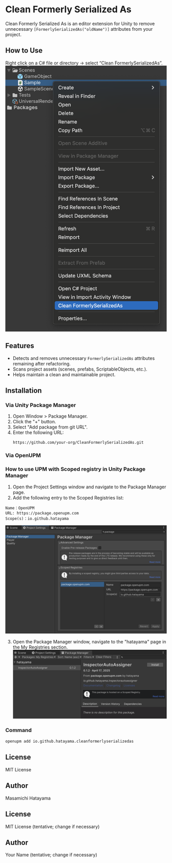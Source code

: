# Clean Formerly Serialized As

Clean Formerly Serialized As is an editor extension for Unity to remove unnecessary `[FormerlySerializedAs("oldName")]` attributes from your project.

## How to Use
Right click on a C# file or directory → select “Clean FormerlySerializedAs”.
![](https://raw.githubusercontent.com/hatayama/CleanFormerlySerializedAs/refs/heads/main/Assets/Images/1.png)

## Features

- Detects and removes unnecessary `FormerlySerializedAs` attributes remaining after refactoring.
- Scans project assets (scenes, prefabs, ScriptableObjects, etc.).
- Helps maintain a clean and maintainable project.

## Installation

### Via Unity Package Manager

1. Open Window > Package Manager.
2. Click the "+" button.
3. Select "Add package from git URL".
4. Enter the following URL:
   ```
   https://github.com/your-org/CleanFormerlySerializedAs.git
   ```

### Via OpenUPM

### How to use UPM with Scoped registry in Unity Package Manager
1. Open the Project Settings window and navigate to the Package Manager page.
2. Add the following entry to the Scoped Registries list:
```
Name：OpenUPM
URL: https://package.openupm.com
Scope(s)：io.github.hatayama
```
![](https://github.com/hatayama/_Docs/blob/main/Images/upm_pckage1.png?raw=true)

3. Open the Package Manager window, navigate to the "hatayama" page in the My Registries section.
![](https://github.com/hatayama/_Docs/blob/main/Images/upm_pckage2.png?raw=true)


### Command
```bash
openupm add io.github.hatayama.cleanformerlyserializedas
```


## License

MIT License

## Author

Masamichi Hatayama

## License

MIT License (tentative; change if necessary)

## Author

Your Name (tentative; change if necessary) 